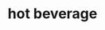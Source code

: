 ---
layout: smileys&emotion
title: hot beverage
emoji: hot_beverage
permalink: ☕.html
image: assets/img/3moji/hot_beverage.png
---
